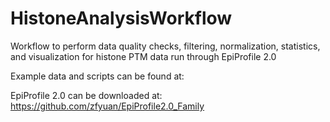 # HistoneAnalysisWorkflow
Workflow to perform data quality checks, filtering, normalization, statistics, and visualization for histone PTM data run through EpiProfile 2.0

Example data and scripts can be found at: 

EpiProfile 2.0 can be downloaded at: https://github.com/zfyuan/EpiProfile2.0_Family
